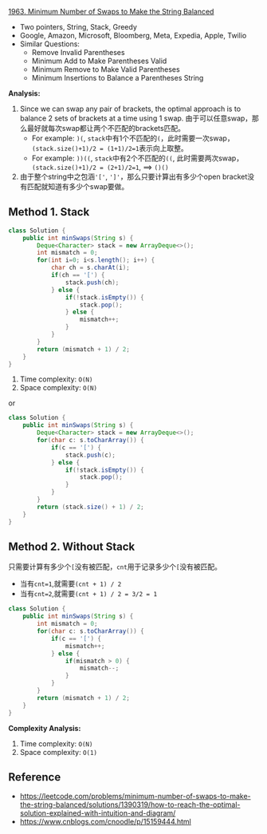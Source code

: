 [1963. Minimum Number of Swaps to Make the String Balanced](https://leetcode.com/problems/minimum-number-of-swaps-to-make-the-string-balanced/description/)

* Two pointers, String, Stack, Greedy
* Google, Amazon, Microsoft, Bloomberg, Meta, Expedia, Apple, Twilio
* Similar Questions:
  * Remove Invalid Parentheses
  * Minimum Add to Make Parentheses Valid
  * Minimum Remove to Make Valid Parentheses
  * Minimum Insertions to Balance a Parentheses String


**Analysis:**
1. Since we can swap any pair of brackets, the optimal approach is to balance 2 sets of brackets at a time using 1 swap. 由于可以任意swap，那么最好就每次swap都让两个不匹配的brackets匹配。
    * For example: `)(`, `stack`中有1个不匹配的`(`，此时需要一次swap，`(stack.size()+1)/2 = (1+1)/2=1`表示向上取整。
    * For example: `))((`, `stack`中有2个不匹配的`((`, 此时需要两次swap，`(stack.size()+1)/2 = (2+1)/2=1`, ==> `()()`
2. 由于整个string中之包涵`'['`, `']'`，那么只要计算出有多少个open bracket没有匹配就知道有多少个swap要做。


## Method 1. Stack
```Java
class Solution {
    public int minSwaps(String s) {
        Deque<Character> stack = new ArrayDeque<>();
        int mismatch = 0;
        for(int i=0; i<s.length(); i++) {
            char ch = s.charAt(i);
            if(ch == '[') {
                stack.push(ch);
            } else {
                if(!stack.isEmpty()) {
                    stack.pop();
                } else {
                    mismatch++;
                }
            }
        }
        return (mismatch + 1) / 2;
    }
}
```
1. Time complexity: `O(N)`
2. Space complexity: `O(N)`

or
```Java
class Solution {
    public int minSwaps(String s) {
        Deque<Character> stack = new ArrayDeque<>();
        for(char c: s.toCharArray()) {
            if(c == '[') {
                stack.push(c);
            } else {
                if(!stack.isEmpty()) {
                    stack.pop();
                }
            }
        }
        return (stack.size() + 1) / 2;
    }
}
```

## Method 2. Without Stack
只需要计算有多少个`[`没有被匹配，`cnt`用于记录多少个`[`没有被匹配。
* 当有`cnt=1`,就需要`(cnt + 1) / 2`
* 当有`cnt=2`,就需要`(cnt + 1) / 2 = 3/2 = 1`
```Java
class Solution {
    public int minSwaps(String s) {
        int mismatch = 0;
        for(char c: s.toCharArray()) {
            if(c == '[') {
                mismatch++;
            } else {
                if(mismatch > 0) {
                    mismatch--;
                }
            }
        }
        return (mismatch + 1) / 2;
    }
}
```
**Complexity Analysis:**
1. Time complexity: `O(N)`
2. Space complexity: `O(1)`


## Reference
* https://leetcode.com/problems/minimum-number-of-swaps-to-make-the-string-balanced/solutions/1390319/how-to-reach-the-optimal-solution-explained-with-intuition-and-diagram/
* https://www.cnblogs.com/cnoodle/p/15159444.html